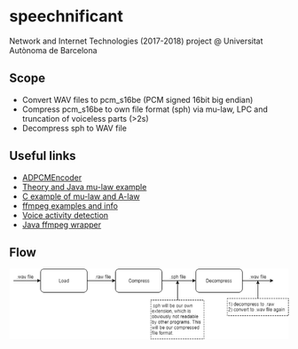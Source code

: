 # speechnificant
Network and Internet Technologies (2017-2018) project @ Universitat Autònoma de Barcelona

## Scope
* Convert WAV files to pcm_s16be (PCM signed 16bit big endian)
* Compress pcm_s16be to own file format (sph) via mu-law, LPC and truncation of voiceless parts (>2s)
* Decompress sph to WAV file

## Useful links
* [ADPCMEncoder](https://github.com/sammarshallou/ouaudioapplets/blob/master/src/uk/ac/open/audio/adpcm/ADPCMEncoder.java#L68)
* [Theory and Java mu-law example](https://www.developer.com/java/other/article.php/3286861/Java-Sound-Compressing-Audio-with-mu-Law-Encoding.htm)
* [C example of mu-law and A-law](https://www.codeproject.com/Articles/14237/Using-the-G-standard)
* [ffmpeg examples and info](https://trac.ffmpeg.org/wiki/audio%20types)
* [Voice activity detection](https://dsp.stackexchange.com/questions/1522/simplest-way-of-detecting-where-audio-envelopes-start-and-stop)
* [Java ffmpeg wrapper](https://github.com/bramp/ffmpeg-cli-wrapper)

## Flow
![alt text](https://github.com/mathiasvh/speechnificant/blob/master/SpeechnificantFlow.png "Strategy")
